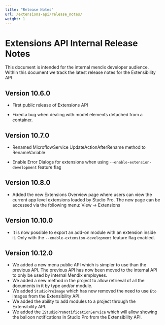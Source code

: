 ```yaml
---
title: "Release Notes"
url: /extensions-api/release_notes/
weight: 1
---
```


# Extensions API Internal Release Notes

This document is intended for the internal mendix developer audience. Within this document we track the latest release notes for the Extensibility API


## Version 10.6.0

- First public release of Extensions API

- Fixed a bug when dealing with model elements detached from a container.

## Version 10.7.0

- Renamed MicroflowService UpdateActionAfterRename method to RenameVariable

- Enable Error Dialogs for extensions when using `--enable-extension-development` feature flag

## Version 10.8.0

- Added the new Extensions Overview page where users can view the current app level extensions loaded by Studio Pro. The new page can be accessed via the following menu: View -> Extensions

## Version 10.10.0

- It is now possible to export an add-on module with an extension inside it. Only with the `--enable-extension-development` feature flag enabled.

## Version 10.12.0

- We added a new menu public API which is simpler to use than the previous API. The previous API has now been moved to the internal API to only be used by internal Mendix employees.
- We added a new method in the project to allow retrieval of all the documents in it by type and/or module.
- We added `StudioProImage` which has now removed the need to use `Eto` images from the Extensibility API.
- We added the ability to add modules to a project through the Extensibility API.
- We added the `IStudioProNotificationService` which will allow showing the balloon notifications in Studio Pro from the Extensibility API.
